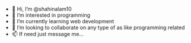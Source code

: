 - 👋 Hi, I’m @shahinalam10
- 👀 I’m interested in programming
- 🌱 I’m currently learning web development
- 💞️ I’m looking to collaborate on any type of as like programming related
- 📫 If need just message me...

<!---
shahinalam10/shahinalam10 is a ✨ special ✨ repository because its `README.md` (this file) appears on your GitHub profile.
You can click the Preview link to take a look at your changes.
--->

